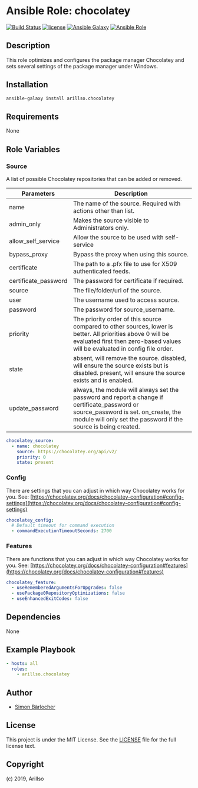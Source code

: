 # Ansible Role: chocolatey

[![Build Status](https://img.shields.io/travis/arillso/ansible.chocolatey.svg?branch=master&style=popout-square)](https://travis-ci.org/arillso/ansible.chocolatey) [![license](https://img.shields.io/github/license/mashape/apistatus.svg?style=popout-square)](https://sbaerlo.ch/licence) [![Ansible Galaxy](https://img.shields.io/badge/ansible--galaxy-chocolatey-blue.svg?style=popout-square)](https://galaxy.ansible.com/arillso/chocolatey) [![Ansible Role](https://img.shields.io/ansible/role/d/25136.svg?style=popout-square)](https://galaxy.ansible.com/arillso/chocolatey)

## Description

This role optimizes and configures the package manager Chocolatey and sets several settings of the package manager under Windows.

## Installation

```bash
ansible-galaxy install arillso.chocolatey
```

## Requirements

None

## Role Variables

### Source

A list of possible Chocolatey repositories that can be added or removed.

| Parameters           | Description                                                                                                                                                                                             |
| -------------------- | ------------------------------------------------------------------------------------------------------------------------------------------------------------------------------------------------------- |
| name                 | The name of the source. Required with actions other than list.                                                                                                                                          |
| admin_only           | Makes the source visible to Administrators only.                                                                                                                                                        |
| allow_self_service   | Allow the source to be used with self-service                                                                                                                                                           |
| bypass_proxy         | Bypass the proxy when using this source.                                                                                                                                                                |
| certificate          | The path to a .pfx file to use for X509 authenticated feeds.                                                                                                                                            |
| certificate_password | The password for certificate if required.                                                                                                                                                               |
| source               | The file/folder/url of the source.                                                                                                                                                                      |
| user                 | The username used to access source.                                                                                                                                                                     |
| password             | The password for source_username.                                                                                                                                                                       |
| priority             | The priority order of this source compared to other sources, lower is better. All priorities above 0 will be evaluated first then zero-based values will be evaluated in config file order.             |
| state                | absent, will remove the source. disabled, will ensure the source exists but is disabled. present, will ensure the source exists and is enabled.                                                         |
| update_password      | always, the module will always set the password and report a change if certificate_password or source_password is set. on_create, the module will only set the password if the source is being created. |

```yml
chocolatey_source:
  - name: chocolatey
    source: https://chocolatey.org/api/v2/
    priority: 0
    state: present
```

### Config

There are settings that you can adjust in which way Chocolatey works for you.
See: [https://chocolatey.org/docs/chocolatey-configuration#config-settings](https://chocolatey.org/docs/chocolatey-configuration#config-settings)

```yml
chocolatey_config:
  # Default timeout for command execution
  - commandExecutionTimeoutSeconds: 2700
```

### Features

There are functions that you can adjust in which way Chocolatey works for you.
See: [https://chocolatey.org/docs/chocolatey-configuration#features](https://chocolatey.org/docs/chocolatey-configuration#features)

```yml
chocolatey_feature:
  - useRememberedArgumentsForUpgrades: false
  - usePackage0RepositoryOptimizations: false
  - useEnhancedExitCodes: false
```

## Dependencies

None

## Example Playbook

```yml
- hosts: all
  roles:
    - arillso.chocolatey
```

## Author

- [Simon Bärlocher](https://sbaerlocher.ch)

## License

This project is under the MIT License. See the [LICENSE](https://sbaerlo.ch/licence) file for the full license text.

## Copyright

(c) 2019, Arillso
